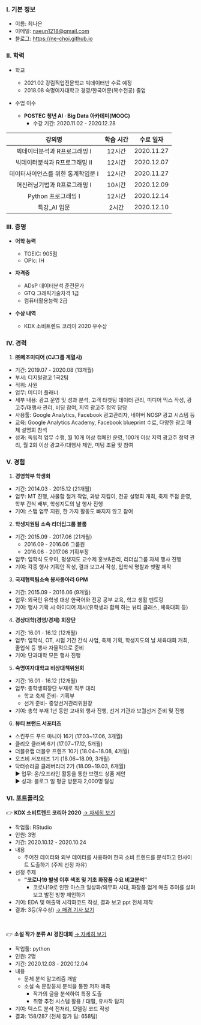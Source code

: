 ### Ⅰ. 기본 정보
- 이름: 최나은  
- 이메일: naeun1218@gmail.com  
- 블로그: https://ne-choi.github.io


### Ⅱ. 학력
- 학교
  - 2021.02  강림직업전문학교 빅데이터반 수료 예정
  - 2018.08  숙명여자대학교 경영/한국어문(복수전공) 졸업

- 수업 이수
  - **POSTEC 청년 AI · Big Data 아카데미(MOOC)**
    - 수강 기간: 2020.11.02 - 2020.12.28
    
강의명|학습 시간|수료 일자
|:--:|:--:|:--:|
빅데이터분석과 R프로그래밍 Ⅰ|12시간|2020.11.27
빅데이터분석과 R프로그래밍 Ⅱ|12시간|2020.12.07
데이터사이언스를 위한 통계학입문 Ⅰ|12시간|2020.11.27
머신러닝기법과 R프로그래밍 Ⅰ|10시간|2020.12.09
Python 프로그래밍 Ⅰ|12시간|2020.12.14
특강_AI 입문|2시간|2020.12.10


### Ⅲ. 증명
- **어학 능력**
  - TOEIC: 905점
  - OPIc: IH

- **자격증**
  - ADsP 데이터분석 준전문가
  - GTQ 그래픽기술자격 1급
  - 컴퓨터활용능력 2급

- **수상 내역**
  - KDX 소비트렌드 코리아 2020 우수상


### Ⅳ. 경력
1. **㈜메조미디어 (CJ그룹 계열사)**  
  - 기간: 2019.07 - 2020.08 (13개월)
  - 부서: 디지털광고 1국2팀
  - 직위: 사원
  - 업무: 미디어 플래너
  - 세부 내용: 광고 운영 및 성과 분석, 고객 타겟팅 데이터 관리, 미디어 믹스 작성, 광고주/대행사 관리, 비딩 참여, 지역 광고주 청약 담당
  - 사용툴: Google Analytics, Facebook 광고관리자, 네이버 NOSP 광고 시스템 등
  - 교육: Google Analytics Academy, Facebook blueprint 수료, 다양한 광고 매체 설명회 참석
  - 성과: 독립적 업무 수행, 월 10개 이상 캠페인 운영, 100개 이상 지역 광고주 청약 관리, 월 2회 이상 광고주/대행사 제안, 미팅 조율 및 참여


### Ⅴ. 경험
1. **경영학부 학생회**  
  - 기간: 2014.03 - 2015.12 (21개월)
  - 업무: MT 진행, 사물함 철거 작업, 과방 지킴이, 전공 설명회 개최, 축제 주점 운영, 학부 간식 배부, 학생지도의 날 행사 진행
  - 기여: 스탭 업무 지원, 한 가지 활동도 빠지지 않고 참여

2. **학생지원팀 소속 리더십그룹 블룸**
  - 기간: 2015.09 - 2017.06 (21개월)
    - 2016.09 - 2016.06 그룹원
    - 2016.06 - 2017.06 기획부장
  - 업무: 입학식 도우미, 평생지도 교수제 홍보&관리, 리더십그룹 자체 행사 진행
  - 기여: 각종 행사 기획안 작성, 결과 보고서 작성, 입학식 명찰과 팻말 제작
  
3. **국제협력팀소속 봉사동아리 GPM**
  - 기간: 2015.09 - 2016.06 (9개월)
  - 업무: 외국인 유학생 대상 한국어와 전공 공부 교육, 학교 생활 멘토링
  - 기여: 행사 기획 시 아이디어 제시(유학생과 함께 하는 뷰티 클래스, 체육대회 등)

4. **경상대학(경영/경제) 회장단**
  - 기간: 16.01 - 16.12 (12개월)
  - 업무: 입학식, OT, 시험 기간 간식 사업, 축제 기획, 학생지도의 날 체육대회 개최, 졸업식 등 행사 자율적으로 준비
  - 기여: 단과대학 모든 행사 진행
  
5. **숙명여자대학교 비상대책위원회**
  - 기간: 16.01 - 16.12 (12개월)
  - 업무: 총학생회장단 부재로 직무 대리
    - 학교 축제 준비- 기획부
    - 선거 준비- 중앙선거관리위원장
  - 기여: 총학 부재 1년 동안 교내외 행사 진행, 선거 기관과 보궐선거 준비 및 진행
  
6. **뷰티 브랜드 서포터즈**
  - 스킨푸드 푸드 마니아 16기 (17.03~17.06, 3개월)
  - 클리오 클러버 6기 (17.07~17.12, 5개월)
  - 더블유랩 더블유 프렌즈 10기 (18.04~18.08, 4개월)
  - 오즈비 서포터즈 1기 (18.06~18.09, 3개월)
  - 닥터슈라클 클레버리더 2기 (18.09~19.03, 6개월)  
  ▶ 업무: 온/오프라인 활동을 통한 브랜드 상품 제안  
  ▶ 성과: 블로그 일 평균 방문자 2,000명 달성
  

### Ⅵ. 포트폴리오
:point_right: **KDX 소비트렌드 코리아 2020** [→ 자세히 보기](https://github.com/ne-choi/project/tree/main/Consumption_Trend_Analysis)  
- 작업툴: RStudio 
- 인원: 3명  
- 기간: 2020.10.12 - 2020.10.24  
- 내용
  - 주어진 데이터와 외부 데이터를 사용하여 한국 소비 트렌드를 분석하고 인사이트 도출하기 (주제 선정 자유)  
- 선정 주제
  - **"코로나19 발생 이후 색조 및 기초 화장품 수요 비교분석"**  
    - 코로나19로 인한 마스크 일상화/의무화 시대, 화장품 업계 매출 추이를 살펴보고 발전 방향 제언하기  
- 기여: EDA 및 매출액 시각화코드 작성, 결과 보고 ppt 전체 제작  
- 결과: 3등(우수상) [→ 매경 기사 보기](https://www.mk.co.kr/news/it/view/2020/11/1187287/)

<br>

:point_right: **소설 작가 분류 AI 경진대회** [→ 자세히 보기](https://github.com/ne-choi/project/tree/main/Writer_Classification_AI)    
- 작업툴: python
- 인원: 2명
- 기간: 2020.12.03 - 2020.12.04
- 내용
  - 문체 분석 알고리즘 개발
  - 소설 속 문장뭉치 분석을 통한 저자 예측
    - 작가의 글을 분석하여 특징 도출
    - 취향 추천 시스템 활용 / 대필, 유사작 탐지
- 기여: 텍스트 분석 전처리, 모델링 코드 작성
- 결과: 158/287 (전체 참가 팀: 658팀)